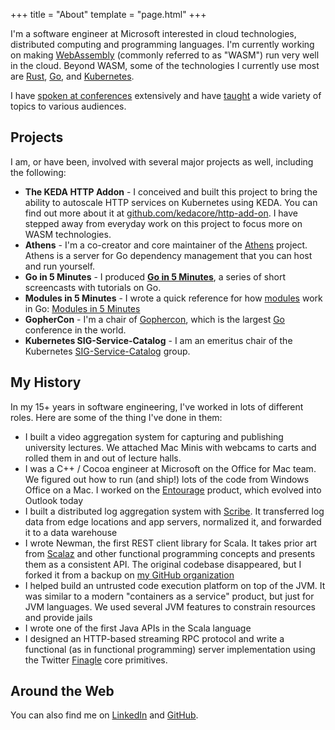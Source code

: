 +++
title = "About"
template = "page.html"
+++

I'm a software engineer at Microsoft interested in cloud technologies, distributed computing and programming languages. I'm currently working on making [WebAssembly](https://webassembly.org/) (commonly referred to as "WASM") run very well in the cloud. Beyond WASM, some of the technologies I currently use most are [Rust](https://rust-lang.org), [Go](https://golang.org), and [Kubernetes](https://kubernetes.io).

I have [spoken at conferences](/speaking) extensively and have [taught](/teaching) a wide variety of topics to various audiences.

## Projects

I am, or have been, involved with several major projects as well, including the following:

- **The KEDA HTTP Addon** - I conceived and built this project to bring the ability to autoscale HTTP services on Kubernetes using KEDA. You can find out more about it at [github.com/kedacore/http-add-on](https://github.com/kedacore/http-add-on). I have stepped away from everyday work on this project to focus more on WASM technologies.
- **Athens** - I'm a co-creator and core maintainer of the [Athens](http://docs.gomods.io) project. Athens is a server for Go dependency management that you can host and run yourself.
- **Go in 5 Minutes** - I produced **[Go in 5 Minutes](https://gifm.dev)**, a series of short screencasts with tutorials on Go.
- **Modules in 5 Minutes** - I wrote a quick reference for how [modules](https://blog.golang.org/using-go-modules) work in Go: [Modules in 5 Minutes](/modules5)
- **GopherCon** - I'm a chair of [Gophercon](https://gophercon.com), which is the largest [Go](https://golang.org) conference in the world.
- **Kubernetes SIG-Service-Catalog** - I am an emeritus chair of the Kubernetes [SIG-Service-Catalog](https://svc-cat.io/) group.

## My History

In my 15+ years in software engineering, I've worked in lots of different roles. Here are some of the thing I've done in them:

- I built a video aggregation system for capturing and publishing university lectures. We attached Mac Minis with webcams to carts and rolled them in and out of lecture halls.
- I was a C++ / Cocoa engineer at Microsoft on the Office for Mac team. We figured out how to run (and ship!) lots of the code from Windows Office on a Mac. I worked on the [Entourage](https://en.wikipedia.org/wiki/Microsoft_Entourage) product, which evolved into Outlook today
- I built a distributed log aggregation system with [Scribe](https://engineering.fb.com/data-infrastructure/scribe/). It transferred log data from edge locations and app servers, normalized it, and forwarded it to a data warehouse
- I wrote Newman, the first REST client library for Scala. It takes prior art from [Scalaz](https://github.com/scalaz/scalaz) and other functional programming concepts and presents them as a consistent API. The original codebase disappeared, but I forked it from a backup on [my GitHub organization](https://github.com/arschles/newman)
- I helped build an untrusted code execution platform on top of the JVM. It was similar to a modern "containers as a service" product, but just for JVM languages. We used several JVM features to constrain resources and provide jails
- I wrote one of the first Java APIs in the Scala language
- I designed an HTTP-based streaming RPC protocol and write a functional (as in functional programming) server implementation using the Twitter [Finagle](https://github.com/twitter/finagle) core primitives.

## Around the Web

You can also find me on [LinkedIn](https://www.linkedin.com/in/aaronschlesinger) and [GitHub](https://github.com/arschles).
